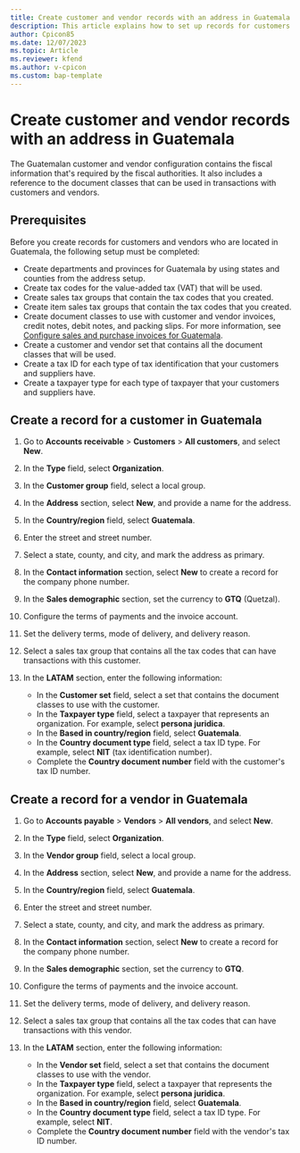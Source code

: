 ```yaml
---
title: Create customer and vendor records with an address in Guatemala
description: This article explains how to set up records for customers and vendors in Guatemala.
author: Cpicon85
ms.date: 12/07/2023
ms.topic: Article
ms.reviewer: kfend
ms.author: v-cpicon
ms.custom: bap-template
---
```


# Create customer and vendor records with an address in Guatemala

The Guatemalan customer and vendor configuration contains the fiscal information that's required by the fiscal authorities. It also includes a reference to the document classes that can be used in transactions with customers and vendors.

## Prerequisites

Before you create records for customers and vendors who are located in Guatemala, the following setup must be completed:

- Create departments and provinces for Guatemala by using states and counties from the address setup.
- Create tax codes for the value-added tax (VAT) that will be used.
- Create sales tax groups that contain the tax codes that you created.
- Create item sales tax groups that contain the tax codes that you created.
- Create document classes to use with customer and vendor invoices, credit notes, debit notes, and packing slips. For more information, see [Configure sales and purchase invoices for Guatemala](ltm-configure-invoices-Guatemala.md).
- Create a customer and vendor set that contains all the document classes that will be used.
- Create a tax ID for each type of tax identification that your customers and suppliers have.
- Create a taxpayer type for each type of taxpayer that your customers and suppliers have.

## Create a record for a customer in Guatemala

1. Go to **Accounts receivable** \> **Customers** \> **All customers**, and select **New**.
2. In the **Type** field, select **Organization**.
3. In the **Customer group** field, select a local group.
4. In the **Address** section, select **New**, and provide a name for the address.
5. In the **Country/region** field, select **Guatemala**.
6. Enter the street and street number.
7. Select a state, county, and city, and mark the address as primary.
8. In the **Contact information** section, select **New** to create a record for the company phone number.
9. In the **Sales demographic** section, set the currency to **GTQ** (Quetzal).
10. Configure the terms of payments and the invoice account.
11. Set the delivery terms, mode of delivery, and delivery reason.
12. Select a sales tax group that contains all the tax codes that can have transactions with this customer.
13. In the **LATAM** section, enter the following information:

    - In the **Customer set** field, select a set that contains the document classes to use with the customer.
    - In the **Taxpayer type** field, select a taxpayer that represents an organization. For example, select **persona juridica**.
    - In the **Based in country/region** field, select **Guatemala**.
    - In the **Country document type** field, select a tax ID type. For example, select **NIT** (tax identification number).
    - Complete the **Country document number** field with the customer's tax ID number.

## Create a record for a vendor in Guatemala

1. Go to **Accounts payable** \> **Vendors** \> **All vendors**, and select **New**.
2. In the **Type** field, select **Organization**.
3. In the **Vendor group** field, select a local group.
4. In the **Address** section, select **New**, and provide a name for the address.
5. In the **Country/region** field, select **Guatemala**.
6. Enter the street and street number.
7. Select a state, county, and city, and mark the address as primary.
8. In the **Contact information** section, select **New** to create a record for the company phone number.
9. In the **Sales demographic** section, set the currency to **GTQ**.
10. Configure the terms of payments and the invoice account.
11. Set the delivery terms, mode of delivery, and delivery reason.
12. Select a sales tax group that contains all the tax codes that can have transactions with this vendor.
13. In the **LATAM** section, enter the following information:

    - In the **Vendor set** field, select a set that contains the document classes to use with the vendor.
    - In the **Taxpayer type** field, select a taxpayer that represents the organization. For example, select **persona juridica**.
    - In the **Based in country/region** field, select **Guatemala**.
    - In the **Country document type** field, select a tax ID type. For example, select **NIT**.
    - Complete the **Country document number** field with the vendor's tax ID number.
